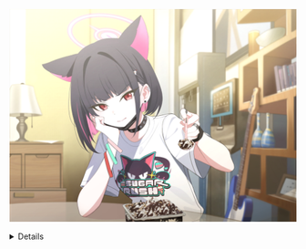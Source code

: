 ![](1729517174887.png)

<details>

Hello, I'm Kazusa. Glad to see you. :D
 
#### Sudoku Website

Click [here](https://www.bilibili.com/read/readlist/rl291187) to know more about sudoku!

#### ⚡ Follow me!

If you are interested in Sudoku, or you want to talk with me, please contact me using these specified links as follow:

* [🎦Bilibili (Video sharing website)](https://space.bilibili.com/23736703)

#### ❤️ Sudoku page

Here I list some websites that I like to visit:

* BBS
  * [Enjoy Sudoku](http://forum.enjoysudoku.com/)
  * [Sudoku Programmers](http://programmers.enjoysudoku.com/www.setbb.com/sudoku/)
* Platform
  * [独・数之道](http://www.sudokufans.org.cn/) (Chinese)
  * [Puzzle Madness](https://puzzlemadness.co.uk/)
* Wiki
  * [Sudopedia](https://www.sudopedia.org/wiki/Main_Page)
  * [Sudopedia Mirror](http://sudopedia.enjoysudoku.com/Terminology.html)
  * [Sudoku Wiki](http://www.sudokuwiki.org/Strategy_Families)
  * [~~Sudoku Explainer Official Site~~](http://diuf.unifr.ch/pai/people/juillera/Sudoku/Sudoku.html) (Broken)
  * [Hodoku Official Site](http://hodoku.sourceforge.net/en/techniques.php)
* Blog
  * [The Art of Sudokus/Puzzles](https://www.gmpuzzles.com/blog/)

</details>
